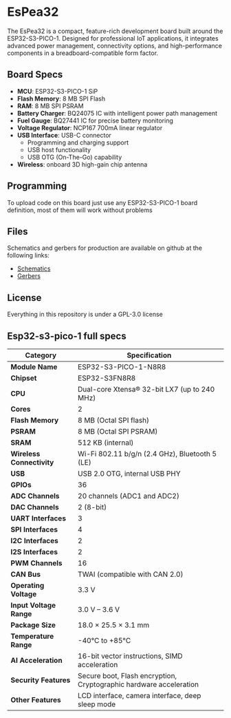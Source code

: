 # EsPea32
The EsPea32 is a compact, feature-rich development board built around the ESP32-S3-PICO-1. Designed for professional IoT applications, it integrates advanced power management, connectivity options, and high-performance components in a breadboard-compatible form factor.
## Board Specs

- **MCU**: ESP32-S3-PICO-1 SiP
- **Flash Memory**: 8 MB SPI Flash
- **RAM**: 8 MB SPI PSRAM
- **Battery Charger**: BQ24075 IC with intelligent power path management
- **Fuel Gauge**: BQ27441 IC for precise battery monitoring
- **Voltage Regulator**: NCP167 700mA linear regulator
- **USB Interface**: USB-C connector
    - Programming and charging support
    - USB host functionality
    - USB OTG (On-The-Go) capability
- **Wireless**: onboard 3D high-gain chip antenna
## Programming

To upload code on this board just use any ESP32-S3-PICO-1 board definition, most of them will work without problems
## Files

Schematics and gerbers for production are available on github at the following links:
- [Schematics](https://github.com/angelogerminario/EsPea32/blob/main/Schematics)
- [Gerbers](https://github.com/angelogerminario/EsPea32/blob/main/Gerbers)
## License

Everything in this repository is under a GPL-3.0 license
## Esp32-s3-pico-1 full specs

| **Category**              | **Specification**                                                  |
| ------------------------- | ------------------------------------------------------------------ |
| **Module Name**           | ESP32-S3-PICO-1-N8R8                                               |
| **Chipset**               | ESP32-S3FN8R8                                                      |
| **CPU**                   | Dual-core Xtensa® 32-bit LX7 (up to 240 MHz)                       |
| **Cores**                 | 2                                                                  |
| **Flash Memory**          | 8 MB (Octal SPI flash)                                             |
| **PSRAM**                 | 8 MB (Octal SPI PSRAM)                                             |
| **SRAM**                  | 512 KB (internal)                                                  |
| **Wireless Connectivity** | Wi-Fi 802.11 b/g/n (2.4 GHz), Bluetooth 5 (LE)                     |
| **USB**                   | USB 2.0 OTG, internal USB PHY                                      |
| **GPIOs**                 | 36                                                                 |
| **ADC Channels**          | 20 channels (ADC1 and ADC2)                                        |
| **DAC Channels**          | 2 (8-bit)                                                          |
| **UART Interfaces**       | 3                                                                  |
| **SPI Interfaces**        | 4                                                                  |
| **I2C Interfaces**        | 2                                                                  |
| **I2S Interfaces**        | 2                                                                  |
| **PWM Channels**          | 16                                                                 |
| **CAN Bus**               | TWAI (compatible with CAN 2.0)                                     |
| **Operating Voltage**     | 3.3 V                                                              |
| **Input Voltage Range**   | 3.0 V – 3.6 V                                                      |
| **Package Size**          | 18.0 × 25.5 × 3.1 mm                                               |
| **Temperature Range**     | -40°C to +85°C                                                     |
| **AI Acceleration**       | 16-bit vector instructions, SIMD acceleration                      |
| **Security Features**     | Secure boot, Flash encryption, Cryptographic hardware acceleration |
| **Other Features**        | LCD interface, camera interface, deep sleep mode                   |
